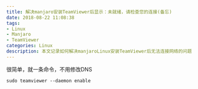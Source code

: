 ```yaml
---
title: 解决manjaro安装TeamViewer后显示：未就绪，请检查您的连接(备忘)
date: 2018-08-22 11:08:38
tags:
- Linux
- Manjaro
- TeamViewer
categories: Linux
description: 本文记录如何解决manjaroLinux安装TeamViewer后无法连接网络的问题
---
```

很简单，就一条命令，不用修改DNS
```
sudo teamviewer --daemon enable
```
